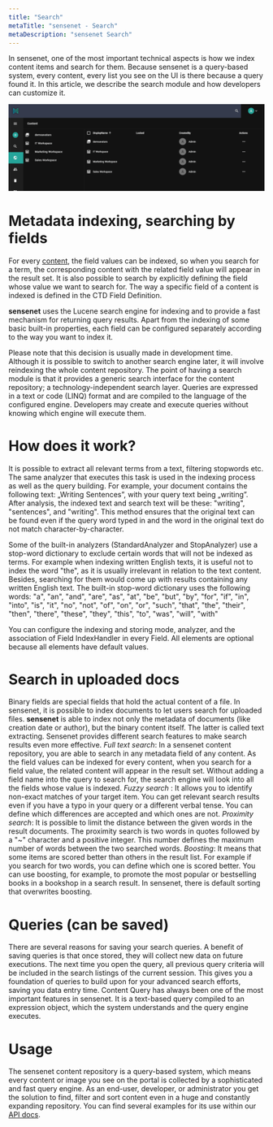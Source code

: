 ```yaml
---
title: "Search"
metaTitle: "sensenet - Search"
metaDescription: "sensenet Search"
---
```



In sensenet, one of the most important technical aspects is how we index content items and search for them. Because sensenet is a query-based system, every content, every list you see on the UI is there because a query found it. In this article, we describe the search module and how developers can customize it.

![search](../img/search.gif)

# Metadata indexing, searching by fields
For every [content](/content/concepts/content-management), the field values can be indexed, so when you search for a term, the corresponding content with the related field value will appear in the result set. It is also possible to search by explicitly defining the field whose value we want to search for. The way a specific field of a content is indexed is defined in the CTD Field Definition.

**sensenet** uses the Lucene search engine for indexing and to provide a fast mechanism for returning query results. Apart from the indexing of some basic built-in properties, each field can be configured separately according to the way you want to index it.

Please note that this decision is usually made in development time. Although it is possible to switch to another search engine later, it will involve reindexing the whole content repository.
The point of having a search module is that it provides a generic search interface for the content repository; a technology-independent search layer. Queries are expressed in a text or code (LINQ) format and are compiled to the language of the configured engine. Developers may create and execute queries without knowing which engine will execute them.

# How does it work?
It is possible to extract all relevant terms from a text, filtering stopwords etc. The same analyzer that executes this task is used in the indexing process as well as the query building. For example, your document contains the following text: „Writing Sentences”, with your query text being „writing”. After analysis, the indexed text and search text will be these: "writing", "sentences", and "writing". This method ensures that the original text can be found even if the query word typed in and the word in the original text do not match character-by-character.

Some of the built-in analyzers (StandardAnalyzer and StopAnalyzer) use a stop-word dictionary to exclude certain words that will not be indexed as terms. For example when indexing written English texts, it is useful not to index the word "the", as it is usually irrelevant in relation to the text content. Besides, searching for them would come up with results containing any written English text. The built-in stop-word dictionary uses the following words:
"a", "an", "and", "are", "as", "at", "be", "but", "by", "for", "if", "in", "into", "is", "it", "no", "not", "of",
"on", "or", "such", "that", "the", "their", "then", "there", "these", "they", "this", "to", "was", "will", "with"

You can configure the indexing and storing mode, analyzer, and the association of Field IndexHandler in every Field. All elements are optional because all elements have default values.

# Search in uploaded docs
Binary fields are special fields that hold the actual content of a file. In sensenet, it is possible to index documents to let users search for uploaded files. **sensenet** is able to index not only the metadata of documents (like creation date or author), but the binary content itself. The latter is called text extracting.
Sensenet provides different search features to make search results even more effective.
_Full text search_: In a sensenet content repository, you are able to search in any metadata field of any content. As the field values can be indexed for every content, when you search for a field value, the related content will appear in the result set. Without adding a field name into the query to search for, the search engine will look into all the fields whose value is indexed.
_Fuzzy search_ : It allows you to identify non-exact matches of your target item. You can get relevant search results even if you have a typo in your query or a different verbal tense. You can define which differences are accepted and which ones are not.
_Proximity search_: It is possible to limit the distance between the given words in the result documents. The proximity search is two words in quotes followed by a "~" character and a positive integer. This number defines the maximum number of words between the two searched words.
_Boosting_: It means that some items are scored better than others in the result list. For example if you search for two words, you can define which one is scored better. You can use boosting, for example, to promote the most popular or bestselling books in a bookshop in a search result. In sensenet, there is default sorting that overwrites boosting.

# Queries (can be saved)
There are several reasons for saving your search queries. A benefit of saving queries is that once stored, they will collect new data on future executions. The next time you open the query, all previous query criteria will be included in the search listings of the current session. This gives you a foundation of queries to build upon for your advanced search efforts, saving you data entry time.
Content Query has always been one of the most important features in sensenet. It is a text-based query compiled to an expression object, which the system understands and the query engine executes.

# Usage
The sensenet content repository is a query-based system, which means every content or image you see on the portal is collected by a sophisticated and fast query engine. As an end-user, developer, or administrator you get the solution to find, filter and sort content even in a huge and constantly expanding repository.
You can find several examples for its use within our [API docs](/content/api-docs/querying).

